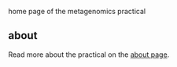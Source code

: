 home page of the metagenomics practical

## about 
Read more about the practical on the [about page](/about/).
